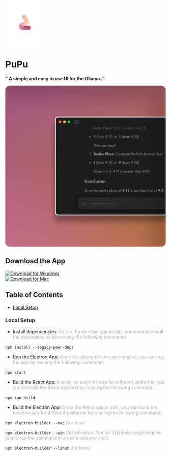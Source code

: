 <link
  href="https://fonts.googleapis.com/css2?family=Jost:wght@400;700&display=swap"
  rel="stylesheet"
></link>
<img src="assets/logo_64x64.png" alt="PuPu UI"/>

# PuPu

**" A simple and easy to use UI for the Ollama. "**

<img src="assets/PuPu_UI.png" alt="PuPu UI"/>

## Download the App

[![Download for Windows][windows-shield]][windows-url]<br>
[![Download for Mac][macos-shield]][macos-url]

## Table of Contents

- [Local Setup](#local-setup)

### Local Setup <a name="local-setup"></a>

- Install dependencies: <span style="opacity: 0.32">To run the electron app locally, you need to install the dependencies by running the following command:</span>

`npm install --legacy-peer-deps`

- Run the Electron App: <span style="opacity: 0.32">Once the dependencies are installed, you can run the app by running the following command:</span>

`npm start`

- Build the React App: <span style="opacity: 0.32"> In order to build the app for different platforms, you should build the React app first by running the following command:</span>

`npm run build`

- Build the Electron App: <span style="opacity: 0.32">Once the React app is built, you can build the electron app for different platforms by running the following command:</span>

`npx electron-builder --mac` <span style="opacity: 0.32"> (for mac) </span>

`npx electron-builder --win` <span style="opacity: 0.32"> (for windows) Notice: Windows might require you to run the command in an administrator shell. </span>

`npx electron-builder --linux` <span style="opacity: 0.32"> (for linux) </span>

[windows-shield]: https://img.shields.io/badge/download_for_windows-222222?style=for-the-badge&logo=windows&logoColor=FFFFFF&labelColor=412991
[windows-url]: ./download/PuPu%20Setup%200.0.1.exe
[macos-shield]: https://img.shields.io/badge/download_for_mac-222222?style=for-the-badge&logo=apple&logoColor=FFFFFF&labelColor=412991
[macos-url]: ./download/PuPu-0.0.1.dmg
